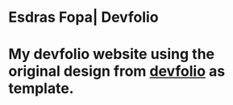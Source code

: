 # Esdras Fopa| Devfolio






# My devfolio website using the original design from  [devfolio](https://github.com/baimamboukar/devfolio) as template.
